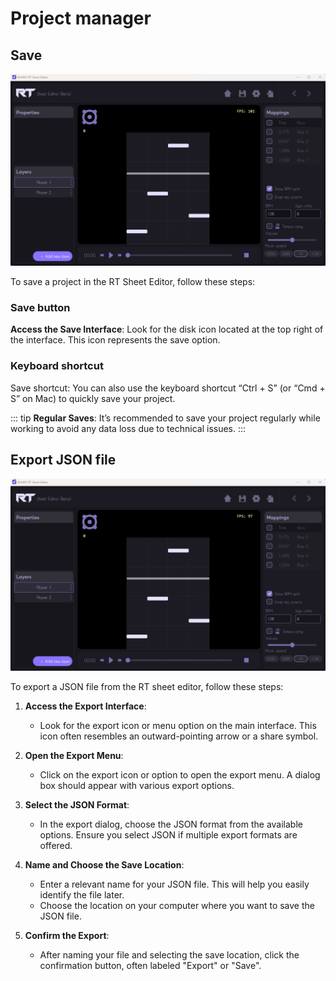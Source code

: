 # Project manager

## Save

![An image](video\Project\save.gif)

To save a project in the RT Sheet Editor, follow these steps:

### Save button

**Access the Save Interface**:
Look for the disk icon located at the top right of the interface. This icon represents the save option.

### Keyboard shortcut

Save shortcut: You can also use the keyboard shortcut “Ctrl + S” (or “Cmd + S” on Mac) to quickly save your project.

::: tip
**Regular Saves**: It’s recommended to save your project regularly while working to avoid any data loss due to technical issues.
:::

## Export JSON file

![An image](video\Project\export.gif)


To export a JSON file from the RT sheet editor, follow these steps:

1. **Access the Export Interface**:
   - Look for the export icon or menu option on the main interface. This icon often resembles an outward-pointing arrow or a share symbol.

2. **Open the Export Menu**:
   - Click on the export icon or option to open the export menu. A dialog box should appear with various export options.

3. **Select the JSON Format**:
   - In the export dialog, choose the JSON format from the available options. Ensure you select JSON if multiple export formats are offered.

4. **Name and Choose the Save Location**:
   - Enter a relevant name for your JSON file. This will help you easily identify the file later.
   - Choose the location on your computer where you want to save the JSON file.

5. **Confirm the Export**:
   - After naming your file and selecting the save location, click the confirmation button, often labeled "Export" or "Save".
